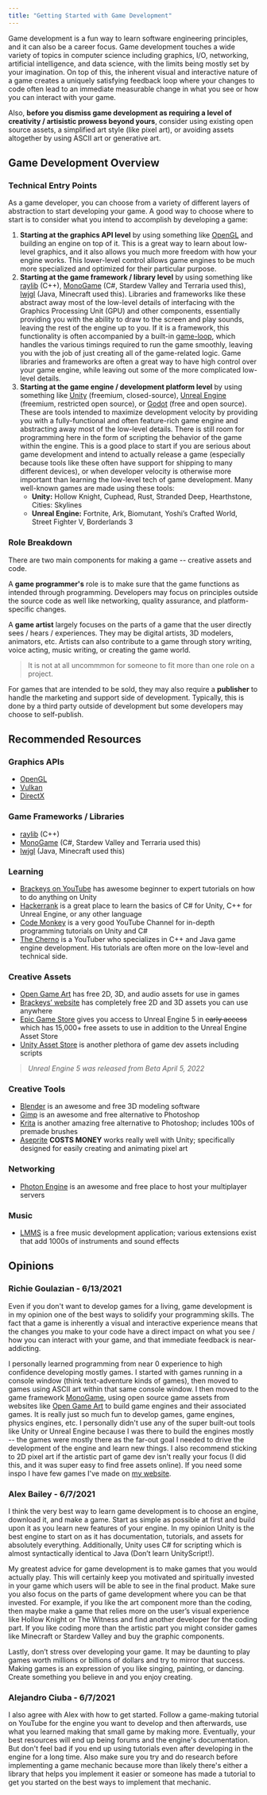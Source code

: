 ```yaml
---
title: "Getting Started with Game Development"
---
```


Game development is a fun way to learn software engineering principles, and it can also be a career focus. Game development touches a wide variety of topics in computer science including graphics, I/O, networking, artificial intelligence, and data science, with the limits being mostly set by your imagination. On top of this, the inherent visual and interactive nature of a game creates a uniquely satisfying feedback loop where your changes to code often lead to an immediate measurable change in what you see or how you can interact with your game.

Also, **before you dismiss game development as requiring a level of creativity / artisistic prowess beyond yours**, consider using existing open source assets, a simplified art style (like pixel art), or avoiding assets altogether by using ASCII art or generative art.

## Game Development Overview

### Technical Entry Points

As a game developer, you can choose from a variety of different layers of abstraction to start developing your game. A good way to choose where to start is to consider what you intend to accomplish by developing a game:
1. **Starting at the graphics API level** by using something like [OpenGL](https://en.wikipedia.org/wiki/OpenGL) and building an engine on top of it. This is a great way to learn about low-level graphics, and it also allows you much more freedom with how your engine works. This lower-level control allows game engines to be much more specialized and optimized for their particular purpose.
2. **Starting at the game framework / library level** by using something like [raylib](https://www.raylib.com/) (C++), [MonoGame](https://www.monogame.net/) (C#, Stardew Valley and Terraria used this), [lwjgl](https://www.lwjgl.org/) (Java, Minecraft used this). Libraries and frameworks like these abstract away most of the low-level details of interfacing with the Graphics Processing Unit (GPU) and other components, essentially providing you with the ability to draw to the screen and play sounds, leaving the rest of the engine up to you. If it is a framework, this functionality is often accompanied by a built-in [game-loop](https://gamedevelopment.tutsplus.com/articles/gamedev-glossary-what-is-the-game-loop--gamedev-2469), which handles the various timings required to run the game smoothly, leaving you with the job of just creating all of the game-related logic. Game libraries and frameworks are often a great way to have high control over your game engine, while leaving out some of the more complicated low-level details.
3. **Starting at the game engine / development platform level** by using something like [Unity](www.unity.com) (freemium, closed-source), [Unreal Engine](www.unrealengine.com) (freemium, restricted open source), or [Godot](https://godotengine.org/) (free and open source). These are tools intended to maximize development velocity by providing you with a fully-functional and often feature-rich game engine and abstracting away most of the low-level details. There is still room for programming here in the form of scripting the behavior of the game within the engine. This is a good place to start if you are serious about game development and intend to actually release a game (especially because tools like these often have support for shipping to many different devices), or when developer velocity is otherwise more important than learning the low-level tech of game development. Many well-known games are made using these tools:
   * **Unity:** Hollow Knight, Cuphead, Rust, Stranded Deep, Hearthstone, Cities: Skylines
   * **Unreal Engine:** Fortnite, Ark, Biomutant, Yoshi’s Crafted World, Street Fighter V, Borderlands 3

### Role Breakdown

There are two main components for making a game -- creative assets and code.

A **game programmer's** role is to make sure that the game functions as intended through programming. Developers may focus on principles outside the source code as well like networking, quality assurance, and platform-specific changes.

A **game artist** largely focuses on the parts of a game that the user directly sees / hears / experiences. They may be digital artists, 3D modelers, animators, etc. Artists can also contribute to a game through story writing, voice acting, music writing, or creating the game world.

> It is not at all uncommmon for someone to fit more than one role on a project.

For games that are intended to be sold, they may also require a **publisher** to handle the marketing and support side of development. Typically, this is done by a third party outside of development but some developers may choose to self-publish.

## Recommended Resources

### Graphics APIs

* [OpenGL](https://en.wikipedia.org/wiki/OpenGL)
* [Vulkan](https://en.wikipedia.org/wiki/Vulkan_(API))
* [DirectX](https://en.wikipedia.org/wiki/DirectX)

### Game Frameworks / Libraries

* [raylib](https://www.raylib.com/) (C++)
* [MonoGame](https://www.monogame.net/) (C#, Stardew Valley and Terraria used this)
* [lwjgl](https://www.lwjgl.org/) (Java, Minecraft used this)

### Learning

* [Brackeys on YouTube](https://www.youtube.com/channel/UCYbK_tjZ2OrIZFBvU6CCMiA) has awesome beginner to expert tutorials on how to do anything on Unity
* [Hackerrank](https://www.hackerrank.com/) is a great place to learn the basics of C# for Unity, C++ for Unreal Engine, or any other language
* [Code Monkey](https://www.youtube.com/channel/UCFK6NCbuCIVzA6Yj1G_ZqCg) is a very good YouTube Channel for in-depth programming tutorials on Unity and C#
* [The Cherno](https://www.youtube.com/user/TheChernoProject) is a YouTuber who specializes in C++ and Java game engine development. His tutorials are often more on the low-level and technical side.

### Creative Assets

* [Open Game Art](https://opengameart.org/) has free 2D, 3D, and audio assets for use in games
* [Brackeys’ website](https://brackeys.com/) has completely free 2D and 3D assets you can use anywhere
* [Epic Game Store](https://www.epicgames.com/store/en-US/) gives you access to Unreal Engine 5 in ~~early access~~ which has 15,000+ free assets to use in addition to the Unreal Engine Asset Store
* [Unity Asset Store](https://assetstore.unity.com/) is another plethora of game dev assets including scripts 

> *Unreal Engine 5 was released from Beta April 5, 2022*

### Creative Tools

* [Blender](https://www.blender.org/) is an awesome and free 3D modeling software 
* [Gimp](https://www.gimp.org/) is an awesome and free alternative to Photoshop
* [Krita](https://krita.org/en/) is another amazing free alternative to Photoshop; includes 100s of premade brushes
* [Aseprite](https://www.aseprite.org) **COSTS MONEY** works really well with Unity; specifically designed for easily creating and animating pixel art

### Networking

* [Photon Engine](https://www.photonengine.com/) is an awesome and free place to host your multiplayer servers

### Music

* [LMMS](https://lmms.io/lsp/) is a free music development application; various extensions exist that add 1000s of instruments and sound effects

## Opinions

### Richie Goulazian - 6/13/2021

Even if you don't want to develop games for a living, game development is in my opinion one of the best ways to solidify your programming skills. The fact that a game is inherently a visual and interactive experience means that the changes you make to your code have a direct impact on what you see / how you can interact with your game, and that immediate feedback is near-addicting.

I personally learned programming from near 0 experience to high confidence developing mostly games. I started with games running in a console window (think text-adventure kinds of games), then moved to games using ASCII art within that same console window. I then moved to the game framework [MonoGame](https://www.monogame.net/), using open source game assets from websites like [Open Game Art](https://opengameart.org/) to build game engines and their associated games. It is really just so much fun to develop games, game engines, physics engines, etc. I personally didn't use any of the super built-out tools like Unity or Unreal Engine because I was there to build the engines mostly -- the games were mostly there as the far-out goal I needed to drive the development of the engine and learn new things. I also recommend sticking to 2D pixel art if the artistic part of game dev isn't really your focus (I did this, and it was super easy to find free assets online). If you need some inspo I have few games I've made on [my website](https://rgoulazian.com/).

### Alex Bailey - 6/7/2021

I think the very best way to learn game development is to choose an engine, download it, and make a game. Start as simple as possible at first and build upon it as you learn new features of your engine. In my opinion Unity is the best engine to start on as it has documentation, tutorials, and assets for absolutely everything. Additionally, Unity uses C# for scripting which is almost syntactically identical to Java (Don’t learn UnityScript!).

My greatest advice for game development is to make games that you would actually play. This will certainly keep you motivated and spiritually invested in your game which users will be able to see in the final product. Make sure you also focus on the parts of game development where you can be that invested. For example, if you like the art component more than the coding, then maybe make a game that relies more on the user’s visual experience like Hollow Knight or The Witness and find another developer for the coding part. If you like coding more than the artistic part you might consider games like Minecraft or Stardew Valley and buy the graphic components.

Lastly, don’t stress over developing your game. It may be daunting to play games worth millions or billions of dollars and try to mirror that success. Making games is an expression of you like singing, painting, or dancing. Create something you believe in and you enjoy creating.

### Alejandro Ciuba - 6/7/2021

I also agree with Alex with how to get started. Follow a game-making tutorial on YouTube for the engine you want to develop and then afterwards, use what you learned making that small game by making more. Eventually, your best resources will end up being forums and the engine's documentation. But don't feel bad if you end up using tutorials even after developing in the engine for a long time. Also make sure you try and do research before implementing a game mechanic because more than likely there's either a library that helps you implement it easier or someone has made a tutorial to get you started on the best ways to implement that mechanic. 
